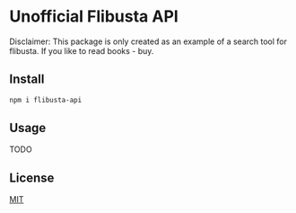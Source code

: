# Unofficial Flibusta API
Disclaimer: This package is only created as an example of a search tool for flibusta. If you like to read books - buy.

## Install

```bash
npm i flibusta-api
```

## Usage

TODO

## License

[MIT](https://github.com/NicomUA/flibusta-api/blob/master/LICENSE)